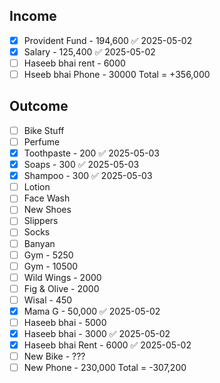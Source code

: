 ## Income
- [x] Provident Fund - 194,600 ✅ 2025-05-02
- [x] Salary - 125,400 ✅ 2025-05-02
- [ ] Haseeb bhai rent - 6000
- [ ] Hseeb bhai Phone - 30000
Total = +356,000
## Outcome
- [ ] Bike Stuff
- [ ] Perfume
- [x] Toothpaste - 200 ✅ 2025-05-03
- [x] Soaps - 300 ✅ 2025-05-03
- [x] Shampoo - 300 ✅ 2025-05-03
- [ ] Lotion
- [ ] Face Wash
- [ ] New Shoes
- [ ] Slippers
- [ ] Socks
- [ ] Banyan
- [ ] Gym - 5250
- [ ] Gym - 10500
- [ ] Wild Wings - 2000
- [ ] Fig & Olive - 2000
- [ ] Wisal - 450
- [x] Mama G - 50,000 ✅ 2025-05-02
- [ ] Haseeb bhai - 5000
- [x] Haseeb bhai - 3000 ✅ 2025-05-02
- [x] Haseeb bhai Rent - 6000 ✅ 2025-05-02
- [ ] New Bike - ???
- [ ] New Phone - 230,000
Total = -307,200